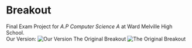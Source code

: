 # Breakout
Final Exam Project for *A.P Computer Science A* at Ward Melville High School.  
Our Version:
![Our Version](https://i.ibb.co/4VxRhYs/Annotation-2019-06-19-105236.jpg)
The Original Breakout
![The Original Breakout](https://i.ytimg.com/vi/AMUv8KvVt08/maxresdefault.jpg)
